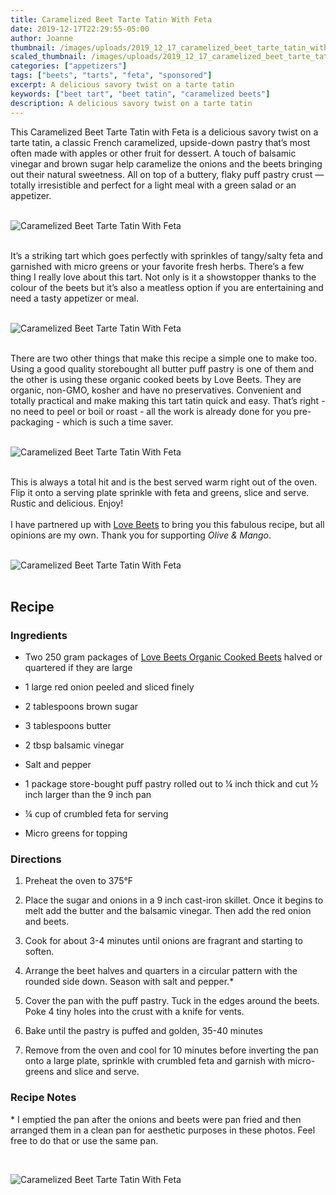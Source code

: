```yaml
---
title: Caramelized Beet Tarte Tatin With Feta
date: 2019-12-17T22:29:55-05:00
author: Joanne
thumbnail: /images/uploads/2019_12_17_caramelized_beet_tarte_tatin_with_feta_1.jpg
scaled_thumbnail: /images/uploads/2019_12_17_caramelized_beet_tarte_tatin_with_feta_0.jpg
categories: ["appetizers"]
tags: ["beets", "tarts", "feta", "sponsored"]
excerpt: A delicious savory twist on a tarte tatin
keywords: ["beet tart", "beet tatin", "caramelized beets"]
description: A delicious savory twist on a tarte tatin
---
```


This Caramelized Beet Tarte Tatin with Feta is a delicious savory twist on a tarte tatin, a classic French caramelized, upside-down pastry that’s most often made with apples or other fruit for dessert. A touch of balsamic vinegar and brown sugar help caramelize the onions and the beets bringing out their natural sweetness. All on top of a buttery, flaky puff pastry crust — totally irresistible and perfect for a light meal with a green salad or an appetizer. 
</br>
</br>

![Caramelized Beet Tarte Tatin With Feta](/images/uploads/2019_12_17_caramelized_beet_tarte_tatin_with_feta_2.jpg)
</br>
</br>

It’s a striking tart which goes perfectly with sprinkles of tangy/salty feta and garnished with micro greens or your favorite fresh herbs. There’s a few thing I really love about this tart. Not only is it a showstopper thanks to the colour of the beets but it’s also a meatless option if you are entertaining and need a tasty appetizer or meal. 
</br>
</br>

![Caramelized Beet Tarte Tatin With Feta](/images/uploads/2019_12_17_caramelized_beet_tarte_tatin_with_feta_3.jpg)
</br>
</br>

There are two other things that make this recipe a simple one to make too. Using a good quality storebought all butter puff pastry is one of them and the other is using these organic cooked beets by Love Beets. They are organic, non-GMO, kosher and have no preservatives. Convenient and totally practical and make making this tart tatin quick and easy. That’s right - no need to peel or boil or roast - all the work is already done for you pre-packaging - which is such a time saver. 
</br>
</br>

![Caramelized Beet Tarte Tatin With Feta](/images/uploads/2019_12_17_caramelized_beet_tarte_tatin_with_feta_4.jpg)
</br>
</br>

This is always a total hit and is the best served warm right out of the oven. Flip it onto a serving plate sprinkle with feta and greens, slice and serve.  Rustic and delicious. Enjoy!
</br>
</br>
I have partnered up with <span class="highlight"><a rel="nofollow" href="https://www.lovebeets.com">Love Beets</a></span> to bring you this fabulous recipe, but all opinions are my own. Thank you for supporting _Olive & Mango_.
</br>
</br>

![Caramelized Beet Tarte Tatin With Feta](/images/uploads/2019_12_17_caramelized_beet_tarte_tatin_with_feta_5.jpg)
</br>
</br>

## Recipe

### Ingredients

* <span itemprop="ingredients">Two 250 gram packages of <span class="highlight"><a rel="nofollow" href="https://www.lovebeets.com/products/organic-cooked-beets/">Love Beets Organic Cooked Beets</a></span> halved or quartered if they are large  </span>

* <span itemprop="ingredients">1 large red onion peeled and sliced finely  </span>

* <span itemprop="ingredients">2 tablespoons brown sugar</span>

* <span itemprop="ingredients">3 tablespoons butter</span>

* <span itemprop="ingredients">2 tbsp balsamic vinegar  </span>

* <span itemprop="ingredients">Salt and pepper</span>

* <span itemprop="ingredients">1 package store-bought puff pastry rolled out to &frac14; inch thick and cut &frac12; inch larger than the 9 inch pan  </span>

* <span itemprop="ingredients">&frac14; cup of crumbled feta for serving  </span>

* <span itemprop="ingredients">Micro greens for topping  </span>


### Directions

1. Preheat the oven to 375°F

2. Place the sugar and onions in a 9 inch cast-iron skillet. Once it begins to melt add the butter and the balsamic vinegar. Then add the red onion and beets.

3. Cook for about 3-4 minutes until onions are fragrant and starting to soften.  

4. Arrange the beet halves and quarters in a circular pattern with the rounded side down. Season with salt and pepper.*

5. Cover the pan with the puff pastry. Tuck in the edges around the beets. Poke 4 tiny holes into the crust with a knife for vents.  

6. Bake until the pastry is puffed and golden, 35-40 minutes  

7. Remove from the oven and cool for 10 minutes before inverting the pan onto a large plate, sprinkle with crumbled feta and garnish with micro-greens and slice and serve.  


### Recipe Notes

&ast; I emptied the pan after the onions and beets were pan fried and then arranged them in a clean pan for aesthetic purposes in these photos. Feel free to do that or use the same pan.

</br>

![Caramelized Beet Tarte Tatin With Feta](/images/uploads/2019_12_17_caramelized_beet_tarte_tatin_with_feta_6.jpg)